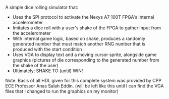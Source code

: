 A simple dice rolling simulator that:
- Uses the SPI protocol to activate the Nexys A7 100T FPGA's internal accelerometer
- Imitates a dice roll with a user's shake of the FPGA to gather input from the accelerometer
- With internal game logic, based on shake, produces a randomly generated number that must match another RNG number that is produced with the start condition
- Uses VGA to display text and a moving cursor sprite, alongside game graphics (pictures of die corresponding to the generated number from the shake of the user)
- Ultimately: SHAKE TO (until) WIN!


Note: Basis of all HDL given for this complete system was provided by CPP ECE Professor Anas Salah Eddin. (will be left like this until I can find the VGA files that I changed to run the graphics on my monitor)
